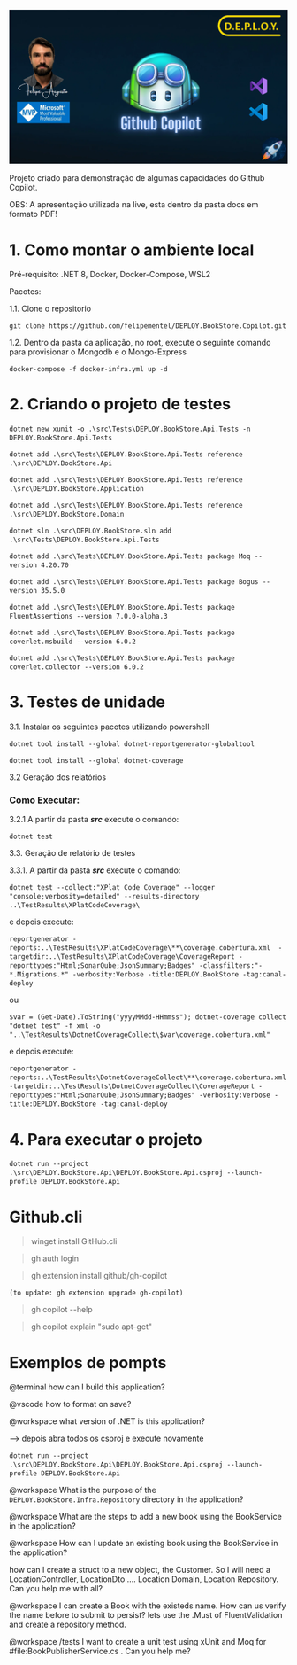 ![Banner canal deploy](./docs/banner.png?raw=true)

Projeto criado para demonstração de algumas capacidades do Github Copilot.

OBS: A apresentação utilizada na live, esta dentro da pasta docs em formato PDF!

# 1. Como montar o ambiente local

Pré-requisito: .NET 8, Docker, Docker-Compose, WSL2

Pacotes:

1.1. Clone o repositorio

```
git clone https://github.com/felipementel/DEPLOY.BookStore.Copilot.git
```

1.2. Dentro da pasta da aplicação, no root, execute o seguinte comando para provisionar o Mongodb e o Mongo-Express

```
docker-compose -f docker-infra.yml up -d
```

# 2. Criando o projeto de testes

```
dotnet new xunit -o .\src\Tests\DEPLOY.BookStore.Api.Tests -n DEPLOY.BookStore.Api.Tests
```

```
dotnet add .\src\Tests\DEPLOY.BookStore.Api.Tests reference .\src\DEPLOY.BookStore.Api
```

```
dotnet add .\src\Tests\DEPLOY.BookStore.Api.Tests reference .\src\DEPLOY.BookStore.Application
```

```
dotnet add .\src\Tests\DEPLOY.BookStore.Api.Tests reference .\src\DEPLOY.BookStore.Domain
```

```
dotnet sln .\src\DEPLOY.BookStore.sln add .\src\Tests\DEPLOY.BookStore.Api.Tests
```

```
dotnet add .\src\Tests\DEPLOY.BookStore.Api.Tests package Moq --version 4.20.70
```

```
dotnet add .\src\Tests\DEPLOY.BookStore.Api.Tests package Bogus --version 35.5.0
```

```
dotnet add .\src\Tests\DEPLOY.BookStore.Api.Tests package FluentAssertions --version 7.0.0-alpha.3
```

```
dotnet add .\src\Tests\DEPLOY.BookStore.Api.Tests package coverlet.msbuild --version 6.0.2
```

```
dotnet add .\src\Tests\DEPLOY.BookStore.Api.Tests package coverlet.collector --version 6.0.2
```

# 3. Testes de unidade

3.1. Instalar os seguintes pacotes utilizando powershell

```
dotnet tool install --global dotnet-reportgenerator-globaltool
```

```
dotnet tool install --global dotnet-coverage
```

3.2 Geração dos relatórios

### Como Executar:

3.2.1 A partir da pasta **_src_** execute o comando:

```
dotnet test
```

3.3. Geração de relatório de testes

3.3.1. A partir da pasta **_src_** execute o comando:

```
dotnet test --collect:"XPlat Code Coverage" --logger "console;verbosity=detailed" --results-directory ..\TestResults\XPlatCodeCoverage\
```

e depois execute:

```
reportgenerator -reports:..\TestResults\XPlatCodeCoverage\**\coverage.cobertura.xml  -targetdir:..\TestResults\XPlatCodeCoverage\CoverageReport -reporttypes:"Html;SonarQube;JsonSummary;Badges" -classfilters:"-*.Migrations.*" -verbosity:Verbose -title:DEPLOY.BookStore -tag:canal-deploy
```

ou

```
$var = (Get-Date).ToString("yyyyMMdd-HHmmss"); dotnet-coverage collect "dotnet test" -f xml -o "..\TestResults\DotnetCoverageCollect\$var\coverage.cobertura.xml"
```

e depois execute:

```
reportgenerator -reports:..\TestResults\DotnetCoverageCollect\**\coverage.cobertura.xml  -targetdir:..\TestResults\DotnetCoverageCollect\CoverageReport -reporttypes:"Html;SonarQube;JsonSummary;Badges" -verbosity:Verbose -title:DEPLOY.BookStore -tag:canal-deploy
```

# 4. Para executar o projeto

```
dotnet run --project .\src\DEPLOY.BookStore.Api\DEPLOY.BookStore.Api.csproj --launch-profile DEPLOY.BookStore.Api
```

# Github.cli

> winget install GitHub.cli

> gh auth login

> gh extension install github/gh-copilot

    (to update: gh extension upgrade gh-copilot)

> gh copilot --help

> gh copilot explain "sudo apt-get"

# Exemplos de pompts

@terminal how can I build this application?

@vscode how to format on save?

@workspace what version of .NET is this application?

--> depois abra todos os csproj e execute novamente

```
dotnet run --project .\src\DEPLOY.BookStore.Api\DEPLOY.BookStore.Api.csproj --launch-profile DEPLOY.BookStore.Api
```

@workspace What is the purpose of the `DEPLOY.BookStore.Infra.Repository` directory in the application?

@workspace What are the steps to add a new book using the BookService in the application?

@workspace How can I update an existing book using the BookService in the application?

how can I create a struct to a new object, the Customer. So I will need a LocationController, LocationDto .... Location Domain, Location Repository. Can you help me with all?

@workspace I can create a Book with the existeds name. How can us verify the name before to submit to persist? lets use the .Must of FluentValidation and create a repository method.

@workspace /tests I want to create a unit test using xUnit and Moq for #file:BookPublisherService.cs . Can you help me?
